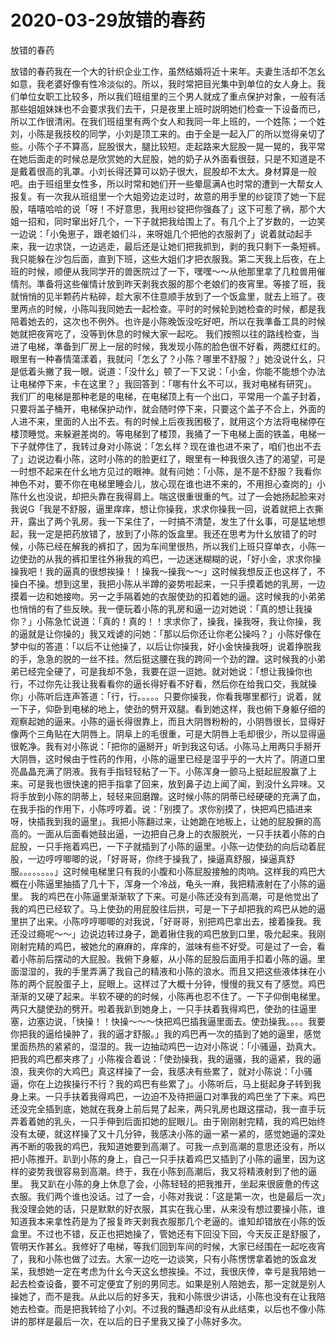 # 2020-03-29放错的春药



放错的春药



放错的春药我在一个大的针织企业工作，虽然结婚将近十来年。夫妻生活却不怎幺如意，我老婆好像有性冷淡似的。所以，我时常把目光集中到单位的女人身上。我们单位女职工比较多，所以我们班组里的三个男人就成了重点保护对象，一般有活那些姐姐妹妹也不会要求我们去干，只是夜里上班时説明她们检查一下设备而已，所以工作很清闲。在我们班组里有两个女人和我同一年上班的，一个姓陈；一个姓刘，小陈是我技校的同学，小刘是顶工来的。由于全是一起入厂的所以觉得亲切了些。小陈个子不算高，屁股很大，腿比较短。走起路来大屁股一晃一晃的，我平常在她后面走的时候总是欣赏她的大屁股，她的奶子从外面看很鼓，只是不知道是不是戴着很高的乳罩。小刘长得还算可以奶子很大，屁股却不太大。身材算是一般吧。由于班组里女性多，所以时常和她们开一些晕扈满A也时常的遭到一大帮女人报复。有一次我从班组里一个大姐旁边走过时，故意的用手里的纱锭顶了她一下屁股，嘻嘻哈哈的说「呀！不好意思，我用纱锭把你强姦了」这下可惹了祸，那个大姐一招和，同时窜出好几个，一下子就把我给围上了。有几个上了岁数的，一边笑一边说：「小兔崽子，跟老娘们斗，来呀姐几个把他的衣服剥了」说着就动起手来，我一边求饶，一边逃走，最后还是让她们把我抓到，剥的我只剩下一条短裤。我只能躲在沙包后面，直到下班，这些大姐们才把衣服我。第二天我上后夜，在上班的时候，顺便从我同学开的兽医院过了一下，嘿嘿～～从他那里拿了几粒兽用催情剂。準备将这些催情计放到昨天剥我衣服的那个老娘们的夜宵里。等接了班，我就悄悄的见半颗药片粘碎，趁大家不住意顺手放到了一个饭盒里，就去上班了。夜里两点的时候，小陈叫我同她去一起检查。平时的时候轮到她检查的时候，都是我陪着她去的，这次也不例外。也许是小陈晚饭没吃好吧，所以在我準备工具的时候她就把夜宵吃了，没等到休息的时候大家一起吃。 我们按照以往的路线检查，当进了电梯，準备到厂房上一层的时候，我发现小陈的脸色很不好看，两腮红红的。眼里有一种春情蕩漾着，我就问「怎幺了？小陈？哪里不舒服？」她没说什幺，只是低着头撇了我一眼。说道：「没什幺」顿了一下又说：「小金，你能不能想个办法让电梯停下来，卡在这里？」我回答到：「哪有什幺不可以，我对电梯有研究」。 我们厂的电梯是那种老是的电梯，在电梯顶上有一个出口，平常用一个盖子封着，只要将盖子桶开，电梯保护动作，就会随时停下来，只要这个盖子不合上，外面的人进不来，里面的人出不去。有的时候上后夜我困极了，就用这个方法将电梯停在楼顶睡觉。来躲避差岗的。等电梯到了楼顶，我捅了一下电梯上面的铁盖，电梯一下子就停住了，我转过身对小陈说：「怎幺样？现在谁也进不来了，咱们也出不去了」边说边看小陈，这时小陈的的脸更红了，眼里有一种我很久违了的渴望，可是一时想不起来在什幺地方见过的眼神。就有问她：「小陈，是不是不舒服？我看你神色不对，要不你在电梯里睡会儿，放心现在谁也进不来的，不用担心查岗的」小陈什幺也没说，却把头靠在我得肩上。喘这很重很重的气。过了一会她扬起脸来对我说G「我是不舒服，逼里痒痒，想让你操我，求求你操我一回，说着就把上衣撕开，露出了两个乳房。我一下呆住了，一时搞不清楚，发生了什幺事，可是猛地想起，我一定是把药放错了，放到了小陈的饭盒里。我还在思考为什幺放错了的时候，小陈已经在解我的裤扣了，因为车间里很热，所以我们上班只穿单衣，小陈一边使劲的从我的裤扣里往外揪我的鸡巴，一边迷迷糊糊的说，「好小金，求求你操操我吧！我的逼真的很想挨操！！操我～操我～～」这时候我想反正也这样了，不操白不操。想到这里，我把小陈从半蹲的姿势啦起来，一只手摸着她的乳房，一边摸着一边和她接吻。另一之手隔着她的衣服使劲的扣着她的逼。这时候我的小弟弟也悄悄的有了些反映。我一便玩着小陈的乳房和逼一边对她说：「真的想让我操你？」小陈急忙说道：「真的！真的！！求求你了，操我，操我呀，我让你操，我的逼就是让你操的」我又戏谑的问她：「那以后你还让你老公操吗？」小陈好像在梦中似的答道：「以后不让他操了，以后让你操我，好小金快操我呀」说着挣脱我的手，急急的脱的一丝不挂。然后挺这腰在我的跨间一个劲的蹭。这时候我的小弟弟已经完全硬了，可是我却不急，我要在逗一逗她。就对她说：「想让我操你也行，不过你先让我让我看看你的逼长得好看不好看，然后你在给我口交，我就操你」小陈听后连声答道：「行，行。。。。。只要你操我，你看我哪里都行」说着，就一下子，仰卧到电梯的地上，使劲的劈开双腿。看到她这样，我也俯下身躯仔细的观察起她的逼来。小陈的逼长得很靠上，而且大阴唇粉粉的，小阴唇很长，显得好像两个三角贴在大阴唇上。阴阜上的毛很重，可是大阴唇上毛却很少，所以显得逼很乾净。我有对小陈说：「把你的逼掰开」听到我这句话。小陈马上用两只手掰开大阴唇，这时候由于性药的作用，小陈的逼里已经是湿乎乎的一大片了。阴道口里亮晶晶充满了阴液。我有手指轻轻粘了一下。小陈浑身一颤马上挺起屁股赢了上来。可是我也很快速的把手指拿了回来，放到鼻子边上闻了闻，到没什幺异味。又将手放到小陈的阴蒂上，轻轻来回磨蹭。这时候小陈的阴蒂已经硬硬的充满了血，在我手指的作用下，小陈哼哼着。说：「别摸了。求你别摸了，快把鸡巴插进来呀，快插我到我的逼里」。我把小陈翻过来，让她跪在地板上，让她的屁股撅的高高的。一面从后面看她鼓出逼，一边把自己身上的衣服脱光，一只手扶着小陈的白屁股，一只手拖着鸡巴，一下子就插到了小陈的逼里。小陈一边使劲的向后动着屁股，一边哼哼唧唧的说，「好哥哥，你终于操我了，操逼真舒服，操逼真舒服。。。。。。。。」这时候电梯里只有我的小腹和小陈屁股接触的肉响。这样我的鸡巴大概在小陈逼里抽插了几十下，浑身一个冷战，龟头一麻，我把精液射在了小陈的逼里。 我的鸡巴在小陈逼里渐渐软了下来。可是小陈还没有到高潮，可是他觉出了我的鸡巴已经软了。马上使劲的用屁股往后拱，可是一下子却把我的鸡巴从她的逼里拱了出来。小陈哼哼唧唧的对我说，「好哥哥，别把鸡巴拿出去，接着操我。我还没过瘾呢～～」边说边转过身子，跪着揪住我的鸡巴放到口里，吸允起来。我刚刚射完精的鸡巴，被她允的麻麻的，痒痒的，滋味有些不好受。可是过了一会，看着小陈前后摆动的大屁股。我俯下身躯，从小陈的屁股后面用手扣着小陈的逼。里面湿湿的，我的手里弄满了我自己的精液和小陈的浪水。而且又把这些液体抹在小陈的两个屁股蛋子上，屁眼上。这样过了大概十分钟，慢慢的我又有了感觉。鸡巴渐渐的又硬了起来。半软不硬的的时候，小陈再也忍不住了。一下子仰倒电梯里。两只大腿使劲的劈开。啦着我趴到她身上，一只手扶着我得鸡巴，使劲的往逼里塞，边塞边说，「快操！！快操～～～快把鸡巴插我逼里面去。使劲操我。。。。我要你把我的逼给操肿了，我的逼才舒服。」我的鸡巴再一次的插到了她的逼里，感觉里面热热的紧紧的，湿湿的。我一边抽动鸡巴一边对小陈说：「小骚逼，劲真大。把我的鸡巴都夹疼了」小陈複合着说：「使劲操我，我的逼骚，我的逼紧，我的逼浪，我夹你的大鸡巴」真这样操了一会，我感决有些累了，就对小陈说：「小骚逼，你在上边挨操行不行？我的鸡巴有些累了」。小陈听后，马上挺起身子转到我身上来。一只手扶着我得鸡巴，一边迫不及待把逼口对準我的鸡巴坐了下来。鸡巴还没完全插到底，她就在我身上前后晃了起来，两只乳房也跟这摆动，我一直手玩弄着着她的乳头，一只手伸到后面扣她的屁眼儿。由于刚刚射完精，我的鸡巴始终没有太硬，就这样操了又十几分钟，我感决小陈的逼一紧一紧的，感觉她逼的深处再不断的吸我的鸡巴，我知道她要到高潮了。可我一点到高潮的意思还没有，所以把小陈推开。趴到小陈的身上，自己一只手扶着鸡巴又插到了小陈的逼里，因为这样的姿势我很容易到高潮。终于，我在小陈到高潮后，我又将精液射到了他的逼里。 我又趴在小陈的身上休息了会，小陈轻轻的把我推开，坐起来很疲惫的传这衣服。我们两个谁也没话。过了一会，小陈对我说：「这是第一次，也是最后一次」我没理会她的话，只是默默的好衣服，其实在我心里，从来没有想过要操小陈，谁知道我本来拿性药是为了报复昨天剥我衣服那几个老逼的。谁知却错放在小陈的饭盒里。不过也不错，反正也把她操了，管她还有下回没下回，今天反正是舒服了，管明天作甚幺。我修好了电梯，等我们回到车间的时候，大家已经围在一起吃夜宵了，我和小陈也做了过去。大家一边吃一边谈笑，只有小陈愣愣拿着她的饭盒发呆，我想她一定在考虑为什幺今天这幺想挨操。不过，我很庆倖，幸亏是我陪她一起去检查设备，要不可定便宜了别的男同志。如果是别人陪她去，那一定就是别人操她了，而不是我。从此以后的好多天，我和小陈很少讲话，小陈也没有在让我陪她去检查。而是把我转给了小刘。不过我的豔遇却没有从此结束，以后也不像小陈讲的那样是最后一次，在以后的日子里我又操了小陈好多次。


